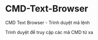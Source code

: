 # CMD-Text-Browser
CMD Text Browser - Trình duyệt mã lệnh

Trình duyệt để truy cập các mã CMD từ xa
